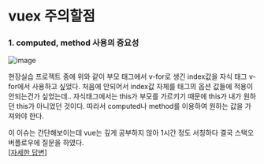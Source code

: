 # vuex 주의할점 


### 1. computed, method 사용의 중요성
![image](https://user-images.githubusercontent.com/22045187/136646276-bbd4aae9-b464-4e99-80ee-326a26302f49.png)

현장실습 프로젝트 중에
위와 같이 부모 태그에서 v-for로 생긴 index값을 자식 태그 v-for에서 사용하고 싶었다. 처음에 안되어서 index값 자체를 태그의 옵션 값들에 적용이  
안되는건가 싶었는데..
자식태그에서는 this가 부모를 가르키기 때문에 this가 내가 원하던 this가 아니었던 것이다.
따라서 computed나 method를 이용하여 원하는 값을 가져와야 한다.

이 이슈는 간단해보이는데 vue는 깊게 공부하지 않아 1시간 정도 서칭하다 결국 스택오버플로우에 질문을 하였다.  
[[자세한 답변](https://stackoverflow.com/questions/69489932/how-to-use-index-variable-generated-from-v-for-from-prent-tag-in-child-tags-v-f)]
